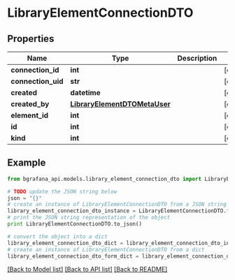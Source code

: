 # LibraryElementConnectionDTO


## Properties
Name | Type | Description | Notes
------------ | ------------- | ------------- | -------------
**connection_id** | **int** |  | [optional] 
**connection_uid** | **str** |  | [optional] 
**created** | **datetime** |  | [optional] 
**created_by** | [**LibraryElementDTOMetaUser**](LibraryElementDTOMetaUser.md) |  | [optional] 
**element_id** | **int** |  | [optional] 
**id** | **int** |  | [optional] 
**kind** | **int** |  | [optional] 

## Example

```python
from bgrafana_api.models.library_element_connection_dto import LibraryElementConnectionDTO

# TODO update the JSON string below
json = "{}"
# create an instance of LibraryElementConnectionDTO from a JSON string
library_element_connection_dto_instance = LibraryElementConnectionDTO.from_json(json)
# print the JSON string representation of the object
print LibraryElementConnectionDTO.to_json()

# convert the object into a dict
library_element_connection_dto_dict = library_element_connection_dto_instance.to_dict()
# create an instance of LibraryElementConnectionDTO from a dict
library_element_connection_dto_form_dict = library_element_connection_dto.from_dict(library_element_connection_dto_dict)
```
[[Back to Model list]](../README.md#documentation-for-models) [[Back to API list]](../README.md#documentation-for-api-endpoints) [[Back to README]](../README.md)


